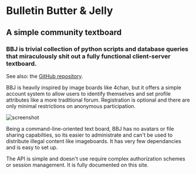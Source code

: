 # Bulletin Butter & Jelly
## A simple community textboard
### BBJ is trivial collection of python scripts and database queries that miraculously shit out a fully functional client-server textboard.

See also: the [GitHub repository](https://github.com/desvox/bbj).

BBJ is heavily inspired by image boards like 4chan, but it offers a simple
account system to allow users to identify themselves and set profile
attributes like a more traditional forum. Registration is optional and there
are only minimal restrictions on anonymous participation.

![screenshot](https://tilde.town/~desvox/bbj/screenshot.png)

Being a command-line-oriented text board, BBJ has no avatars or file sharing
capabilties, so its easier to administrate and can't be used to distribute illegal
content like imageboards. It has very few dependancies and is easy to set up.

The API is simple and doesn't use require complex authorization schemes or session management.
It is fully documented on this site.

